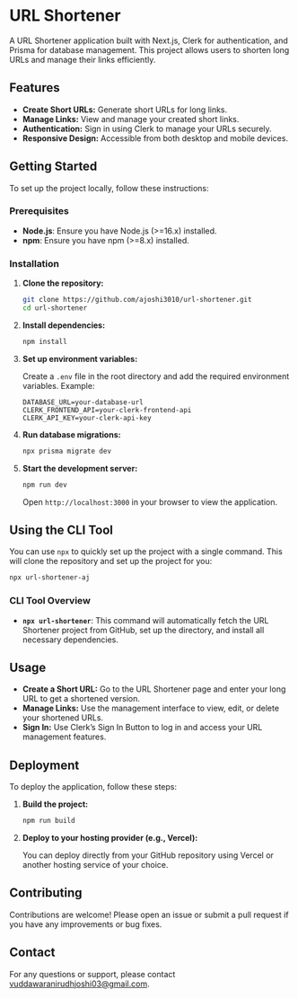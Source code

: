 
# URL Shortener

A URL Shortener application built with Next.js, Clerk for authentication, and Prisma for database management. This project allows users to shorten long URLs and manage their links efficiently.

## Features

- **Create Short URLs:** Generate short URLs for long links.
- **Manage Links:** View and manage your created short links.
- **Authentication:** Sign in using Clerk to manage your URLs securely.
- **Responsive Design:** Accessible from both desktop and mobile devices.

## Getting Started

To set up the project locally, follow these instructions:

### Prerequisites

- **Node.js**: Ensure you have Node.js (>=16.x) installed.
- **npm**: Ensure you have npm (>=8.x) installed.

### Installation

1. **Clone the repository:**

   ```bash
   git clone https://github.com/ajoshi3010/url-shortener.git
   cd url-shortener
   ```

2. **Install dependencies:**

   ```bash
   npm install
   ```

3. **Set up environment variables:**

   Create a `.env` file in the root directory and add the required environment variables. Example:

   ```env
   DATABASE_URL=your-database-url
   CLERK_FRONTEND_API=your-clerk-frontend-api
   CLERK_API_KEY=your-clerk-api-key
   ```

4. **Run database migrations:**

   ```bash
   npx prisma migrate dev
   ```

5. **Start the development server:**

   ```bash
   npm run dev
   ```

   Open `http://localhost:3000` in your browser to view the application.

## Using the CLI Tool

You can use `npx` to quickly set up the project with a single command. This will clone the repository and set up the project for you:

```bash
npx url-shortener-aj
```

### CLI Tool Overview

- **`npx url-shortener`**: This command will automatically fetch the URL Shortener project from GitHub, set up the directory, and install all necessary dependencies.

## Usage

- **Create a Short URL:** Go to the URL Shortener page and enter your long URL to get a shortened version.
- **Manage Links:** Use the management interface to view, edit, or delete your shortened URLs.
- **Sign In:** Use Clerk’s Sign In Button to log in and access your URL management features.

## Deployment

To deploy the application, follow these steps:

1. **Build the project:**

   ```bash
   npm run build
   ```

2. **Deploy to your hosting provider (e.g., Vercel):**

   You can deploy directly from your GitHub repository using Vercel or another hosting service of your choice.

## Contributing

Contributions are welcome! Please open an issue or submit a pull request if you have any improvements or bug fixes.


## Contact

For any questions or support, please contact [vuddawaranirudhjoshi03@gmail.com](mailto:your-email@example.com).

```

